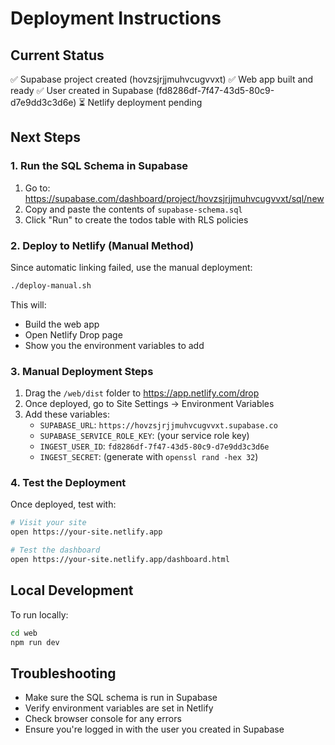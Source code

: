 # Deployment Instructions

## Current Status
✅ Supabase project created (hovzsjrjjmuhvcugvvxt)
✅ Web app built and ready
✅ User created in Supabase (fd8286df-7f47-43d5-80c9-d7e9dd3c3d6e)
⏳ Netlify deployment pending

## Next Steps

### 1. Run the SQL Schema in Supabase
1. Go to: https://supabase.com/dashboard/project/hovzsjrjjmuhvcugvvxt/sql/new
2. Copy and paste the contents of `supabase-schema.sql`
3. Click "Run" to create the todos table with RLS policies

### 2. Deploy to Netlify (Manual Method)
Since automatic linking failed, use the manual deployment:

```bash
./deploy-manual.sh
```

This will:
- Build the web app
- Open Netlify Drop page
- Show you the environment variables to add

### 3. Manual Deployment Steps
1. Drag the `/web/dist` folder to https://app.netlify.com/drop
2. Once deployed, go to Site Settings → Environment Variables
3. Add these variables:
   - `SUPABASE_URL`: `https://hovzsjrjjmuhvcugvvxt.supabase.co`
   - `SUPABASE_SERVICE_ROLE_KEY`: (your service role key)
   - `INGEST_USER_ID`: `fd8286df-7f47-43d5-80c9-d7e9dd3c3d6e`
   - `INGEST_SECRET`: (generate with `openssl rand -hex 32`)

### 4. Test the Deployment
Once deployed, test with:
```bash
# Visit your site
open https://your-site.netlify.app

# Test the dashboard
open https://your-site.netlify.app/dashboard.html
```

## Local Development
To run locally:
```bash
cd web
npm run dev
```

## Troubleshooting
- Make sure the SQL schema is run in Supabase
- Verify environment variables are set in Netlify
- Check browser console for any errors
- Ensure you're logged in with the user you created in Supabase